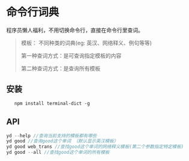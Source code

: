 # 命令行词典

程序员懒人福利，不用切换命令行，直接在命令行里查词。

> 模板： 不同种类的词典(eg: 英汉、网络释义、例句等等)
>
> 第一种查词方式：是可查询指定模板的内容
>
> 第二种查词方式：是查询所有模板
> 

## 安装
````
   npm install terminal-dict -g
````

## API

``` JavaScript
yd --help //查询当前支持的模板都有哪些
yd good //查询good这个单词 （默认显示英汉模板）
yd good web_trans //查找good这个单词的网络释义模板(第二个参数指定特定模板)
yd good --all //查找good这个单词的所有模板
```

